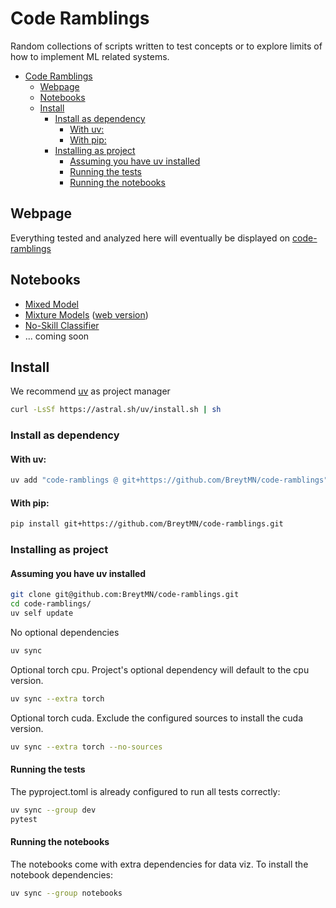 # Code Ramblings

Random collections of scripts written to test concepts or to explore limits of how to implement ML related systems.

- [Code Ramblings](#code-ramblings)
  - [Webpage](#webpage)
  - [Notebooks](#notebooks)
  - [Install](#install)
    - [Install as dependency](#install-as-dependency)
      - [With uv:](#with-uv)
      - [With pip:](#with-pip)
    - [Installing as project](#installing-as-project)
      - [Assuming you have uv installed](#assuming-you-have-uv-installed)
      - [Running the tests](#running-the-tests)
      - [Running the notebooks](#running-the-notebooks)

## Webpage

Everything tested and analyzed here will eventually be displayed on [code-ramblings](https://code-ramblings.breytmn.com/)

## Notebooks

* [Mixed Model](./notebooks/MixedModel.ipynb)
* [Mixture Models](./notebooks/MixtureModels.ipynb) ([web version](https://code-ramblings.breytmn.com/mixture_models))
* [No-Skill Classifier](./notebooks/NoSkillClassifier.ipynb)
* ... coming soon

## Install

We recommend [uv](https://docs.astral.sh/uv/getting-started/installation/#standalone-installer) as project manager

```bash
curl -LsSf https://astral.sh/uv/install.sh | sh
```

### Install as dependency

#### With uv:

```bash
uv add "code-ramblings @ git+https://github.com/BreytMN/code-ramblings"
```

#### With pip:

```bash
pip install git+https://github.com/BreytMN/code-ramblings.git
```

### Installing as project

#### Assuming you have uv installed

```bash
git clone git@github.com:BreytMN/code-ramblings.git
cd code-ramblings/
uv self update
```

No optional dependencies

```bash
uv sync
```

Optional torch cpu. Project's optional dependency will default to the cpu version.

```bash
uv sync --extra torch
```

Optional torch cuda. Exclude the configured sources to install the cuda version.

```bash
uv sync --extra torch --no-sources
```

#### Running the tests

The pyproject.toml is already configured to run all tests correctly:

```bash
uv sync --group dev
pytest
```

#### Running the notebooks

The notebooks come with extra dependencies for data viz. To install the notebook dependencies:

```bash
uv sync --group notebooks
```
